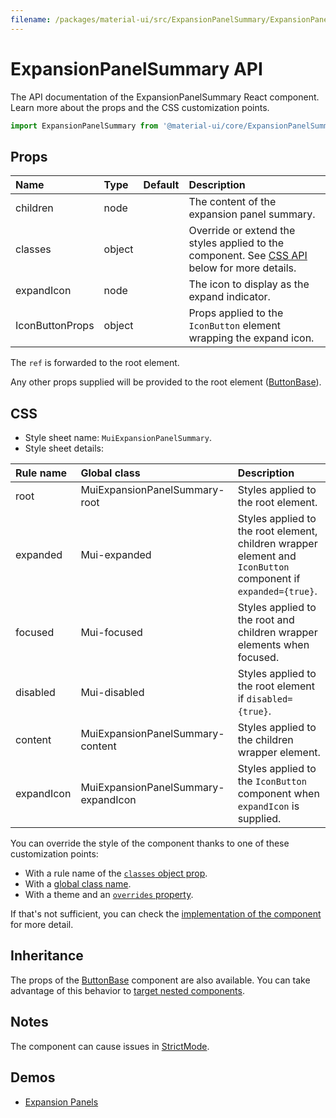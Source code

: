 ```yaml
---
filename: /packages/material-ui/src/ExpansionPanelSummary/ExpansionPanelSummary.js
---
```


<!--- This documentation is automatically generated, do not try to edit it. -->

# ExpansionPanelSummary API

<p class="description">The API documentation of the ExpansionPanelSummary React component. Learn more about the props and the CSS customization points.</p>

```js
import ExpansionPanelSummary from '@material-ui/core/ExpansionPanelSummary';
```



## Props

| Name | Type | Default | Description |
|:-----|:-----|:--------|:------------|
| <span class="prop-name">children</span> | <span class="prop-type">node</span> |  | The content of the expansion panel summary. |
| <span class="prop-name">classes</span> | <span class="prop-type">object</span> |  | Override or extend the styles applied to the component. See [CSS API](#css) below for more details. |
| <span class="prop-name">expandIcon</span> | <span class="prop-type">node</span> |  | The icon to display as the expand indicator. |
| <span class="prop-name">IconButtonProps</span> | <span class="prop-type">object</span> |  | Props applied to the `IconButton` element wrapping the expand icon. |

The `ref` is forwarded to the root element.

Any other props supplied will be provided to the root element ([ButtonBase](/api/button-base/)).

## CSS

- Style sheet name: `MuiExpansionPanelSummary`.
- Style sheet details:

| Rule name | Global class | Description |
|:-----|:-------------|:------------|
| <span class="prop-name">root</span> | <span class="prop-name">MuiExpansionPanelSummary-root</span> | Styles applied to the root element.
| <span class="prop-name">expanded</span> | <span class="prop-name">Mui-expanded</span> | Styles applied to the root element, children wrapper element and `IconButton` component if `expanded={true}`.
| <span class="prop-name">focused</span> | <span class="prop-name">Mui-focused</span> | Styles applied to the root and children wrapper elements when focused.
| <span class="prop-name">disabled</span> | <span class="prop-name">Mui-disabled</span> | Styles applied to the root element if `disabled={true}`.
| <span class="prop-name">content</span> | <span class="prop-name">MuiExpansionPanelSummary-content</span> | Styles applied to the children wrapper element.
| <span class="prop-name">expandIcon</span> | <span class="prop-name">MuiExpansionPanelSummary-expandIcon</span> | Styles applied to the `IconButton` component when `expandIcon` is supplied.

You can override the style of the component thanks to one of these customization points:

- With a rule name of the [`classes` object prop](/customization/components/#overriding-styles-with-classes).
- With a [global class name](/customization/components/#overriding-styles-with-global-class-names).
- With a theme and an [`overrides` property](/customization/globals/#css).

If that's not sufficient, you can check the [implementation of the component](https://github.com/mui-org/material-ui/blob/master/packages/material-ui/src/ExpansionPanelSummary/ExpansionPanelSummary.js) for more detail.

## Inheritance

The props of the [ButtonBase](/api/button-base/) component are also available.
You can take advantage of this behavior to [target nested components](/guides/api/#spread).

## Notes

The component can cause issues in [StrictMode](https://reactjs.org/docs/strict-mode.html).

## Demos

- [Expansion Panels](/components/expansion-panels/)

